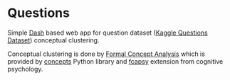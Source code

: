 # Questions
Simple [Dash](https://dash.plotly.com) based web app for question dataset ([Kaggle Questions Dataset](https://www.kaggle.com/umairnasir14/all-kaggle-questions-on-qoura-dataset)) conceptual clustering.

Conceptual clustering is done by [Formal Concept Analysis](https://en.wikipedia.org/wiki/Formal_concept_analysis) which is provided by [concepts](https://github.com/xflr6/concepts) Python library and [fcapsy](https://github.com/mikulatomas/fcapsy) extension from cognitive psychology.
